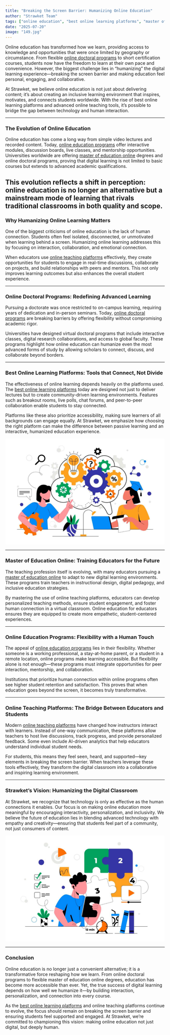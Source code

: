 ```yaml
---
title: "Breaking the Screen Barrier: Humanizing Online Education"
author: "Strawket Team"
tags: ["online education", "best online learning platforms", "master of education online", "online education programs", "online teaching platforms"]
date: "2025-07-20"
image: "149.jpg"
---
```



Online education has transformed how we learn, providing access to knowledge and opportunities that were once limited by geography or circumstance. From flexible [online doctoral programs](https://strawket.com/academies) to short certification courses, students now have the freedom to learn at their own pace and convenience. However, the biggest challenge lies in “humanizing” the digital learning experience—breaking the screen barrier and making education feel personal, engaging, and collaborative.

At Strawket, we believe online education is not just about delivering content; it’s about creating an inclusive learning environment that inspires, motivates, and connects students worldwide. With the rise of best online learning platforms and advanced online teaching tools, it’s possible to bridge the gap between technology and human interaction.

---

### The Evolution of Online Education

Online education has come a long way from simple video lectures and recorded content. Today, [online education programs](https://strawket.com/academies) offer interactive modules, discussion boards, live classes, and mentorship opportunities. Universities worldwide are offering [master of education online](https://strawket.com/academies) degrees and online doctoral programs, proving that digital learning is not limited to basic courses but extends to advanced academic qualifications.

This evolution reflects a shift in perception: online education is no longer an alternative but a mainstream mode of learning that rivals traditional classrooms in both quality and scope.
---

### Why Humanizing Online Learning Matters

One of the biggest criticisms of online education is the lack of human connection. Students often feel isolated, disconnected, or unmotivated when learning behind a screen. Humanizing online learning addresses this by focusing on interaction, collaboration, and emotional connection.

When educators use [online teaching platforms](https://strawket.com/academies) effectively, they create opportunities for students to engage in real-time discussions, collaborate on projects, and build relationships with peers and mentors. This not only improves learning outcomes but also enhances the overall student experience.

---

### Online Doctoral Programs: Redefining Advanced Learning

Pursuing a doctorate was once restricted to on-campus learning, requiring years of dedication and in-person seminars. Today, [online doctoral programs](https://strawket.com/academies) are breaking barriers by offering flexibility without compromising academic rigor.

Universities have designed virtual doctoral programs that include interactive classes, digital research collaborations, and access to global faculty. These programs highlight how online education can humanize even the most advanced forms of study by allowing scholars to connect, discuss, and collaborate beyond borders.

---

### Best Online Learning Platforms: Tools that Connect, Not Divide

The effectiveness of online learning depends heavily on the platforms used. The [best online learning platforms](https://strawket.com/academies) today are designed not just to deliver lectures but to create community-driven learning environments. Features such as breakout rooms, live polls, chat forums, and peer-to-peer collaboration enable students to stay connected.

Platforms like these also prioritize accessibility, making sure learners of all backgrounds can engage equally. At Strawket, we emphasize how choosing the right platform can make the difference between passive learning and an interactive, humanized education experience.

![Image 1](https://raw.githubusercontent.com/premierchessacademy/strawket-content/main/images/150.jpg)

---

### Master of Education Online: Training Educators for the Future

The teaching profession itself is evolving, with many educators pursuing a [master of education online](https://strawket.com/academies) to adapt to new digital learning environments. These programs train teachers in instructional design, digital pedagogy, and inclusive education strategies.

By mastering the use of online teaching platforms, educators can develop personalized teaching methods, ensure student engagement, and foster human connection in a virtual classroom. Online education for educators ensures they are equipped to create more empathetic, student-centered experiences.

---

### Online Education Programs: Flexibility with a Human Touch

The appeal of [online education programs](https://strawket.com/academies) lies in their flexibility. Whether someone is a working professional, a stay-at-home parent, or a student in a remote location, online programs make learning accessible. But flexibility alone is not enough—these programs must integrate opportunities for peer interaction, mentorship, and collaboration.

Institutions that prioritize human connection within online programs often see higher student retention and satisfaction. This proves that when education goes beyond the screen, it becomes truly transformative.

---

### Online Teaching Platforms: The Bridge Between Educators and Students

Modern [online teaching platforms](https://strawket.com/academies) have changed how instructors interact with learners. Instead of one-way communication, these platforms allow teachers to host live discussions, track progress, and provide personalized feedback. Some even include AI-driven analytics that help educators understand individual student needs.

For students, this means they feel seen, heard, and supported—key elements in breaking the screen barrier. When teachers leverage these tools effectively, they transform the digital classroom into a collaborative and inspiring learning environment.

---

### Strawket’s Vision: Humanizing the Digital Classroom

At Strawket, we recognize that technology is only as effective as the human connections it enables. Our focus is on making online education more meaningful by encouraging interactivity, personalization, and inclusivity. We believe the future of education lies in blending advanced technology with empathy and creativity—ensuring that students feel part of a community, not just consumers of content.

![Image 2](https://raw.githubusercontent.com/premierchessacademy/strawket-content/main/images/151.jpg)


---

### Conclusion

Online education is no longer just a convenient alternative; it is a transformative force reshaping how we learn. From online doctoral programs to flexible master of education online degrees, education has become more accessible than ever. Yet, the true success of digital learning depends on how well we humanize it—by building interaction, personalization, and connection into every course.

As the [best online learning platforms](https://strawket.com/academies) and online teaching platforms continue to evolve, the focus should remain on breaking the screen barrier and ensuring students feel supported and engaged. At Strawket, we’re committed to championing this vision: making online education not just digital, but deeply human.
